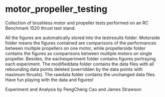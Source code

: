 # motor_propeller_testing

Collection of brushless motor and propeller tests performed on an RC Benchmark 1520 thrust test stand.

All the figures are automatically stored into the testresults folder. Motorside folder means the figures contained are comparisons of the performances between multiple propellers on one motor, while propellerside folder contains the figures as comparisons between multiple motors on single propeller. Besides, the eachexperiment folder contains figures portraying each experiment.
The modifieddata folder contains the data files with all rebounding data points deleted (overridden by the data points with maximum thrusts). The rawdata folder contains the unchanged data files. Have fun playing with the data and figures!


Experiment and Analysis by PengCheng Cao and James Strawson